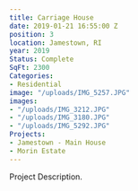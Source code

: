 ```yaml
---
title: Carriage House
date: 2019-01-21 16:55:00 Z
position: 3
location: Jamestown, RI
year: 2019
Status: Complete
SqFt: 2300
Categories:
- Residential
image: "/uploads/IMG_5257.JPG"
images:
- "/uploads/IMG_3212.JPG"
- "/uploads/IMG_3180.JPG"
- "/uploads/IMG_5292.JPG"
Projects:
- Jamestown - Main House
- Morin Estate
---
```


Project Description.
